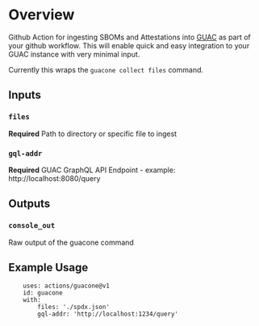# Overview
Github Action for ingesting SBOMs and Attestations into [GUAC](https://github.com/guacsec/guac) as part of your github workflow.
This will enable quick and easy integration to your GUAC instance with very minimal input.

Currently this wraps the `guacone collect files` command.

## Inputs
### `files` 
**Required** Path to directory or specific file to ingest

### `gql-addr`  
**Required** GUAC GraphQL API Endpoint - example:  http://localhost:8080/query

## Outputs

### `console_out`
Raw output of the guacone command

## Example Usage

```- name: GUAC ingestion
    uses: actions/guacone@v1
    id: guacone
    with:
        files: './spdx.json'
        gql-addr: 'http://localhost:1234/query'
```
